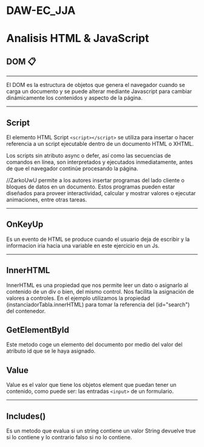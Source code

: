 # DAW-EC_JJA
 
# Analisis HTML & JavaScript

## DOM 📋
___
El DOM es la estructura de objetos que genera el navegador cuando se carga un documento y se puede alterar mediante Javascript para cambiar dinámicamente los contenidos y aspecto de la página.
___
## Script 
El elemento HTML Script `<script></script>` se utiliza para insertar o hacer referencia a un script ejecutable dentro de un documento HTML o XHTML.

Los scripts sin atributo async o defer, así como las secuencias de comandos en línea, son interpretados y ejecutados inmediatamente, antes de que el navegador continúe procesando la página.

//ZarkoUwU
 permite a los autores insertar programas del lado cliente o bloques de datos en un documento. Estos programas pueden estar diseñados para proveer interactividad, calcular y mostrar valores o ejecutar animaciones, entre otras tareas.
___
## OnKeyUp
Es un evento de HTML se produce cuando el usuario deja de escribir y la informacion iria hacia una variable en este ejercicio en un Js.
___

## InnerHTML
InnerHTML es una propiedad que nos permite leer un dato o asignarlo al contenido de un div o bien, del mismo control. Nos facilita la asignación de valores a controles. En el ejemplo utilizamos la propiedad  (instanciadorTabla.innerHTML) para tomar la referencia del (id="search") del contenedor.
## GetElementById
Este metodo coge un elemento del documento por medio del valor del atributo id que se le haya asignado.
## Value
Value es el valor que tiene los objetos element que puedan tener un contenido, como puede ser: las entradas `<input>` de un formulario.
___
## Includes()  
Es un metodo que evalua si un string contiene un valor String devuelve true si lo contiene y lo contrario falso si no lo contiene.
